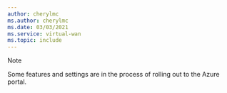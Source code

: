 ```yaml
---
author: cherylmc
ms.author: cherylmc
ms.date: 03/03/2021
ms.service: virtual-wan
ms.topic: include
---
```


> [!NOTE]
> Some features and settings are in the process of rolling out to the Azure portal.
>

